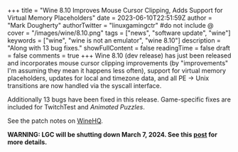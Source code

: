 +++
title = "Wine 8.10 Improves Mouse Cursor Clipping, Adds Support for Virtual Memory Placeholders"
date = 2023-06-10T22:51:59Z
author = "Mark Dougherty"
authorTwitter = "linuxgamingctr" #do not include @
cover = "/images/wine/8.10.png"
tags = ["news", "software update", "wine"]
keywords = ["wine", "wine is not an emulator", "wine 8.10"]
description = "Along with 13 bug fixes."
showFullContent = false
readingTime = false
draft = false
comments = true
+++
Wine 8.10 (dev release) has just been released and incorporates mouse cursor clipping improvements (by "improvements" I'm assuming they mean it happens less often), support for virtual memory placeholders, updates for local and timezone data, and all PE -> Unix transitions are now handled via the syscall interface.

Additionally 13 bugs have been fixed in this release. Game-specific fixes are included for TwitchTest and *Animated Puzzles*.

See the patch notes on [WineHQ](https://www.winehq.org//announce/8.10).

**WARNING: LGC will be shutting down March 7, 2024. See this [post](https://linuxgamingcentral.com/posts/the-end-of-lgc/) for more details.**
